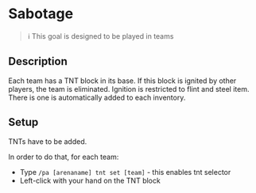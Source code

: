 # Sabotage

> ℹ This goal is designed to be played in teams

## Description

Each team has a TNT block in its base. If this block is ignited by other players, the team is eliminated.
Ignition is restricted to flint and steel item. There is one is automatically added to each inventory.

## Setup

TNTs have to be added.

In order to do that, for each team:
- Type `/pa [arenaname] tnt set [team]` - this enables tnt selector
- Left-click with your hand on the TNT block
